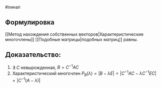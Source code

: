 #линал 
## Формулировка
[[Метод нахождения собственных векторов|Характеристические многочлены]] [[Подобные матрицы|подобных матриц]] равны.

## Доказательство:
1. $\exists \ C$ невырожденная, $B = C^{-1}AC$
2. Характеристический многочлен $P_B(\lambda) = |B - \lambda E| = |C^{-1}AC - \lambda C^{-1}EC| = |C^{-1}(A - \lambda)|$